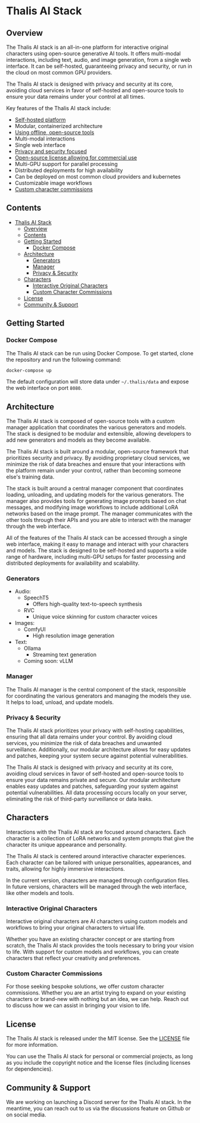 # Thalis AI Stack

## Overview

The Thalis AI stack is an all-in-one platform for interactive original characters using open-source generative AI tools.
It offers multi-modal interactions, including text, audio, and image generation, from a single web interface. It can be
self-hosted, guaranteeing privacy and security, or run in the cloud on most common GPU providers.

The Thalis AI stack is designed with privacy and security at its core, avoiding cloud services in favor of self-hosted
and open-source tools to ensure your data remains under your control at all times.

Key features of the Thalis AI stack include:

<!-- no toc -->
- [Self-hosted platform](#getting-started)
- Modular, containerized architecture
- [Using offline, open-source tools](#generators)
- Multi-modal interactions
- Single web interface
- [Privacy and security focused](#privacy--security)
- [Open-source license allowing for commercial use](#license)
- Multi-GPU support for parallel processing
- Distributed deployments for high availability
- Can be deployed on most common cloud providers and kubernetes
- Customizable image workflows
- [Custom character commissions](#custom-character-commissions)

## Contents

- [Thalis AI Stack](#thalis-ai-stack)
  - [Overview](#overview)
  - [Contents](#contents)
  - [Getting Started](#getting-started)
    - [Docker Compose](#docker-compose)
  - [Architecture](#architecture)
    - [Generators](#generators)
    - [Manager](#manager)
    - [Privacy \& Security](#privacy--security)
  - [Characters](#characters)
    - [Interactive Original Characters](#interactive-original-characters)
    - [Custom Character Commissions](#custom-character-commissions)
  - [License](#license)
  - [Community \& Support](#community--support)

## Getting Started

### Docker Compose

The Thalis AI stack can be run using Docker Compose. To get started, clone the repository and run the following command:

```bash
docker-compose up
```

The default configuration will store data under `~/.thalis/data` and expose the web interface on port `8080`.

## Architecture

The Thalis AI stack is composed of open-source tools with a custom manager application that coordinates the various
generators and models. The stack is designed to be modular and extensible, allowing developers to add new generators and
models as they become available.

The Thalis AI stack is built around a modular, open-source framework that prioritizes security and privacy. By avoiding
proprietary cloud services, we minimize the risk of data breaches and ensure that your interactions with the platform
remain under your control, rather than becoming someone else's training data.

The stack is built around a central manager component that coordinates loading, unloading, and updating models for the
various generators. The manager also provides tools for generating image prompts based on chat messages, and modifying
image workflows to include additional LoRA networks based on the image prompt. The manager communicates with the other
tools through their APIs and you are able to interact with the manager through the web interface.

All of the features of the Thalis AI stack can be accessed through a single web interface, making it easy to manage and
interact with your characters and models. The stack is designed to be self-hosted and supports a wide range of hardware,
including multi-GPU setups for faster processing and distributed deployments for availability and scalability.

### Generators

- Audio:
  - SpeechT5
    - Offers high-quality text-to-speech synthesis
  - RVC
    - Unique voice skinning for custom character voices
- Images:
  - ComfyUI
    - High resolution image generation
- Text:
  - Ollama
    - Streaming text generation
  - Coming soon: vLLM

### Manager

The Thalis AI manager is the central component of the stack, responsible for coordinating the various generators and
managing the models they use. It helps to load, unload, and update models.

### Privacy & Security

The Thalis AI stack prioritizes your privacy with self-hosting capabilities, ensuring that all data remains under your
control. By avoiding cloud services, you minimize the risk of data breaches and unwanted surveillance. Additionally, our
modular architecture allows for easy updates and patches, keeping your system secure against potential vulnerabilities.

The Thalis AI stack is designed with privacy and security at its core, avoiding cloud services in favor of self-hosted
and open-source tools to ensure your data remains private and secure. Our modular architecture enables easy updates and
patches, safeguarding your system against potential vulnerabilities. All data processing occurs locally on your server,
eliminating the risk of third-party surveillance or data leaks.

## Characters

Interactions with the Thalis AI stack are focused around characters. Each character is a collection of LoRA networks and
system prompts that give the character its unique appearance and personality.

The Thalis AI stack is centered around interactive character experiences. Each character can be tailored with unique
personalities, appearances, and traits, allowing for highly immersive interactions.

In the current version, characters are managed through configuration files. In future versions, characters will be
managed through the web interface, like other models and tools.

### Interactive Original Characters

Interactive original characters are AI characters using custom models and workflows to bring your original characters to
virtual life.

Whether you have an existing character concept or are starting from scratch, the Thalis AI stack provides the tools
necessary to bring your vision to life. With support for custom models and workflows, you can create characters that
reflect your creativity and preferences.

### Custom Character Commissions

For those seeking bespoke solutions, we offer custom character commissions. Whether you are an artist trying to expand
on your existing characters or brand-new with nothing but an idea, we can help. Reach out to discuss how we can assist
in bringing your vision to life.

## License

The Thalis AI stack is released under the MIT license. See the [LICENSE](LICENSE) file for more information.

You can use the Thalis AI stack for personal or commercial projects, as long as you include the copyright notice
and the license files (including licenses for dependencies).

## Community & Support

We are working on launching a Discord server for the Thalis AI stack. In the meantime, you can reach out to us via the
discussions feature on Github or on social media.
